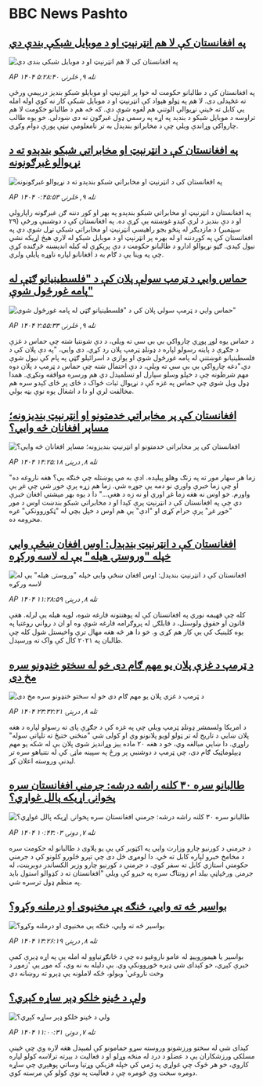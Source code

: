 # BBC News Pashto## [په افغانستان کې لا هم انټرنېټ او د موبايل شبکې بندې دي](https://www.bbc.com/pashto/articles/cy4r2vz2e9vo?at_medium=RSS&at_campaign=rss?at_campaign=githubrss)![په افغانستان کې لا هم انټرنېټ او د موبايل شبکې بندې دي](https://ichef.bbci.co.uk/ace/ws/240/cpsprodpb/6f54/live/a2b1b190-9e97-11f0-b741-177e3e2c2fc7.jpg)_AP ۱۴۰۴ تله ۹, څلرنۍ ۵:۲۸:۴۰_په افغانستان کې د طالبانو حکومت له خوا پر انټرنېټ او موبايلو شبکو بنديز درېيمې ورځې ته غځېدلی دی. لا هم په ټولو هېواد کې انټرنېټ او د موبایل شبکې کار نه کوي  اوله امله یې کابل ته ځينې نړيوالې الوتنې هم لغوه شوې دي. که څه هم د طالبانو حکومت لا هم تراوسه د موبايل شبکو د بندېد په اړه په رسمي ډول غبرګون نه دی ښودلی. خو يوه طالب چارواکي وړاندې ويلي چې د مخابراتو بندېدل به تر نامعلومې نېټې پورې دوام وکړي.## [په افغانستان کې د انټرنېټ او مخابراتي شبکو بندېدو ته د نړيوالو غبرګونونه](https://www.bbc.com/pashto/articles/cvgnzxxnzm0o?at_medium=RSS&at_campaign=rss?at_campaign=githubrss)![په افغانستان کې د انټرنېټ او مخابراتي شبکو بندېدو ته د نړيوالو غبرګونونه](https://ichef.bbci.co.uk/ace/ws/240/cpsprodpb/d617/live/cfb82940-9e5f-11f0-928c-71dbb8619e94.jpg)_AP ۱۴۰۴ تله ۹, څلرنۍ ۰:۴۵:۵۳_په افغانستان د انټرنېټ او مخابراتي شبکو بندېدو په بهر او کور دننه ګن غبرګونه راپارولي او د دې بنديز د لرې کېدو غوښتنه یې کړې ده. په افغانستان کې د دوشنبې ورځې (۲۹ سپټمبر) د مازديګر له پنځو بجو راهيسې انټرنېټ او مخابراتي شبکې تړل شوې دي په افغانستان کې په کوردننه او له بهره پر انټرنېټ او د موبايل شبکو له لارې هېڅ اړيکه نشي نيول کېدی. ګڼو نړيوالو ادارو د طالبانو حکومت د دې پرېکړې له کبله اندېښنه څرګنده کړې چې په وینا یې د ګام به د افغانانو لپاره ناوړه پایلې ولري.## [حماس وايي د ټرمپ سولې پلان کې د "فلسطينيانو ګټې له پامه غورځول شوې"](https://www.bbc.com/pashto/articles/cwy82p8nx76o?at_medium=RSS&at_campaign=rss?at_campaign=githubrss)![حماس وايي د ټرمپ سولې پلان کې د "فلسطينيانو ګټې له پامه غورځول شوې"](https://ichef.bbci.co.uk/ace/ws/240/cpsprodpb/9883/live/af7e7a00-9e71-11f0-928c-71dbb8619e94.jpg)_AP ۱۴۰۴ تله ۹, څلرنۍ ۲:۵۵:۳۳_د حماس يوه لوړ پوړي چارواکي بي بي سي ته ويلي، د دې شونتيا شته چې حماس د غزې د جګړې د پايته رسولو لپاره د ډونلډ ټرمپ پلان رد کړي. دی وايي، "په دې پلان کې د فلسطينيانو غوښتنې له پامه غورځول شوې او یوازې د اسرائیلو ګټې په پام کې نيول شوې دي."دغه چارواکي بي بي سي ته ويلي، د دې احتمال شته چې حماس د ټرمپ د پلان دوه مهم شرطونه چې د خپلو وسلو سپارل او تسلمېدل دي هم ورسره موافقه ونکړي. همدا ډول ويل شوي چې حماس په غزه کې د نړيوال ثبات ځواک د ځای پر ځای کېدو سره هم مخالفت لري او دا د اشغال يوه نوې بڼه بولي.## [افغانستان کې پر مخابراتي خدمتونو او انټرنېټ بندیزونه؛  مساپر افغانان څه وایي؟](https://www.bbc.com/pashto/articles/c4gk41xn9dyo?at_medium=RSS&at_campaign=rss?at_campaign=githubrss)![افغانستان کې پر مخابراتي خدمتونو او انټرنېټ بندیزونه؛  مساپر افغانان څه وایي؟](https://ichef.bbci.co.uk/ace/ws/240/cpsprodpb/508d/live/86eb4d20-9e08-11f0-bc74-c938242ac6b1.jpg)_AP ۱۴۰۴ تله ۸, درېنۍ ۱۴:۲۵:۱۸_"زما هر سهار مور ته په زنګ وهلو پیلېده. ادې به مې پوښتله چې څنګه یې؟ هغه ناروغه ده او چې زما خبرې واوري نو دمه یې جوړه شي. زما هم زړه پرې خوږ شي چې غږ یې واورم. خو اوس نه هغه زما غږ اوري او نه زه د هغې..."
دا د یوه بهر مېشتي افغان خبرې دي چې په افغانستان کې د انټرنېټ پرې کېدا او د مخابراتي شبکو بندښت اوس د مور "خوږ غږ" پرې حرام کړی او "ادې" یې هم اوس د خپل بچي له "ټکوروونکي" غږه محرومه ده.## [افغانستان کې د انټرنېټ بندېدل: اوس افغان ښځې وايي خپله "وروستۍ هیله" یې له لاسه ورکړه](https://www.bbc.com/pashto/articles/cq8ew9k35e4o?at_medium=RSS&at_campaign=rss?at_campaign=githubrss)![افغانستان کې د انټرنېټ بندېدل: اوس افغان ښځې وايي خپله "وروستۍ هیله" یې له لاسه ورکړه](https://ichef.bbci.co.uk/ace/ws/240/cpsprodpb/8da9/live/aa3b3050-9de6-11f0-b741-177e3e2c2fc7.jpg)_AP ۱۴۰۴ تله ۸, درېنۍ ۱۱:۲۸:۵۹_کله چې فهیمه نوري  په افغانستان کې له پوهنتونه فارغه شوه، لویه هیله یې لرله.
هغې قانون او حقوق ولوستل، د قابلګۍ له پروګرامه فارغه شوې وه او ان د رواني روغتیا په یوه کلینیک کې یې کار هم کړی و.
خو دا هر څه هغه مهال ترې واخیستل شول کله چې طالبان په ۲۰۲۱ کال کې واک ته ورسېدل.## [د ټرمپ د غزې پلان یو مهم ګام دی خو له سختو خنډونو سره مخ دی](https://www.bbc.com/pashto/articles/c4g781dgqn3o?at_medium=RSS&at_campaign=rss?at_campaign=githubrss)![د ټرمپ د غزې پلان یو مهم ګام دی خو له سختو خنډونو سره مخ دی](https://ichef.bbci.co.uk/ace/ws/240/cpsprodpb/7c93/live/f846d1e0-9dce-11f0-9f23-2534d63ace40.jpg)_AP ۱۴۰۴ تله ۸, درېنۍ ۲۳:۳۲:۲۱_د امریکا ولسمشر ډونلډ ټرمپ ویلي چې په غزه کې د جګړې پای ته رسولو لپاره د هغه پلان ښايي د تاریخ له تر ټولو لویو پلانونو وي او کولی شي "منځني ختیځ ته تلپاتې سوله" راوړي.
دا ښایي مبالغه وي، خو د هغه ۲۰ ماده ییز وړاندیز شوی پلان بې له شکه یو مهم ډیپلوماټیک ګام دی، چې ټرمپ د دوشنبې پر ورځ په سپینه ماڼۍ کې له نتنیاهو سره تر لیدنې وروسته اعلان کړ.## [طالبانو سره ۳۰ کلنه راشه درشه: جرمني افغانستان سره پخوانۍ اړیکه پالل غواړي؟](https://www.bbc.com/pashto/articles/cy4rw98j13ro?at_medium=RSS&at_campaign=rss?at_campaign=githubrss)![طالبانو سره ۳۰ کلنه راشه درشه: جرمني افغانستان سره پخوانۍ اړیکه پالل غواړي؟](https://ichef.bbci.co.uk/ace/ws/240/cpsprodpb/74bd/live/21d66b60-9d20-11f0-928c-71dbb8619e94.jpg)_AP ۱۴۰۴ تله ۷, دونۍ ۱۰:۴۳:۰۳_د جرمني د کورنیو چارو وزارت وايي په اکټوبر کې یې یو پلاوی د طالبانو له حکومت سره د مخامخ خبرو لپاره کابل ته ځي. دا لومړی ځل دی چې تېرو څلورو کلونو کې د جرمني حکومتي استازي کابل ته سفر کوي.
د جرمني د کورنیو چارو وزیر الکساندر دوبرینت، له جرمنۍ ورځپاڼې بیلد ام زونتاګ سره په خبرو کې ویلي
"افغانستان ته د کډوالو استول باید په منظم ډول ترسره شي.## [بواسیر څه ته وايي، څنګه یې مخنیوی او درملنه وکړو؟](https://www.bbc.com/pashto/articles/cm23g381rj4o?at_medium=RSS&at_campaign=rss?at_campaign=githubrss)![بواسیر څه ته وايي، څنګه یې مخنیوی او درملنه وکړو؟](https://ichef.bbci.co.uk/ace/ws/240/cpsprodpb/998d/live/e5b07640-4468-11f0-bace-e1270fc31f5e.png)_AP ۱۴۰۴ تله ۸, درېنۍ ۱۳:۲۶:۱۹_بواسیر یا هیموروییډ له عامو ناروغیو ده چې د ځانګړتیاوو له امله یې په اړه ډېرې کمې خبرې کېږي، خو کېدای شي ډېره ځوروونکې وي. 
بې دلیله به نه وي، که موږ یې 'زموږ د وخت ناروغي' وبولو، ځکه لاملونه یې ډېرو ته روښانه دي## [ولې د ځینو خلکو ډېر ساړه کېږي؟](https://www.bbc.com/pashto/articles/c2lxwdexde0o?at_medium=RSS&at_campaign=rss?at_campaign=githubrss)![ولې د ځینو خلکو ډېر ساړه کېږي؟](https://ichef.bbci.co.uk/ace/ws/240/cpsprodpb/8beb/live/e1555440-9d22-11f0-92db-77261a15b9d2.jpg)_AP ۱۴۰۴ تله ۷, دونۍ ۱۱:۰۰:۳۱_کېدای شي له سختو ورزشونو وروسته سړو حمامونو کې لمبېدل هغه لاره وي چې ځینې مسلکي ورزشکاران یې د عضلو د درد له منځه وړلو او د فعالیت د بېرته ترلاسه کولو لپاره کاروي، خو هر څوک چې غواړي په ژمي کې خپله فزیکي وړتیا وساتي پوهېږي چې ساړه دومره سخت وي څومره چې د فعالیت په نوې کولو کې مرسته کوي.
